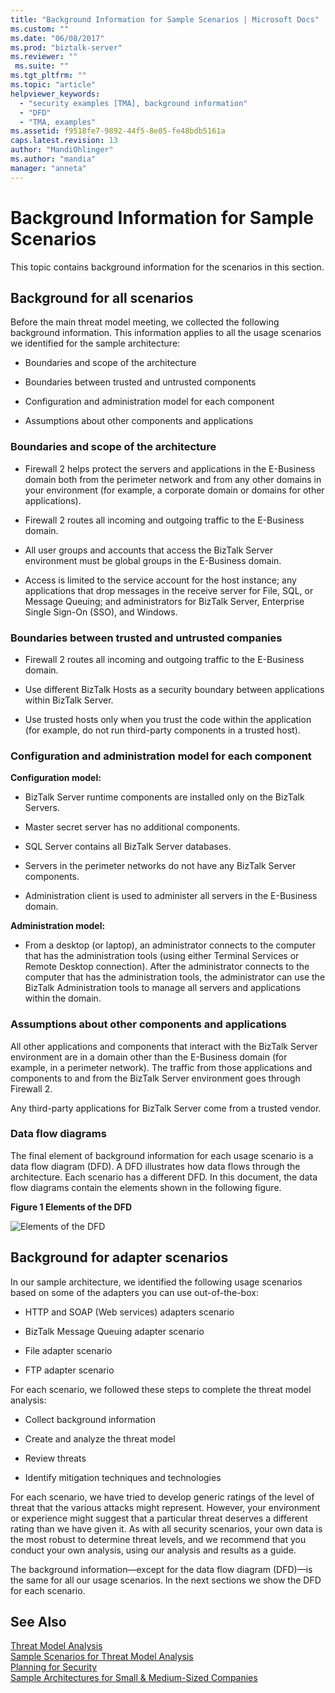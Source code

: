 ```yaml
---
title: "Background Information for Sample Scenarios | Microsoft Docs"
ms.custom: ""
ms.date: "06/08/2017"
ms.prod: "biztalk-server"
ms.reviewer: ""
 ms.suite: ""
ms.tgt_pltfrm: ""
ms.topic: "article"
helpviewer_keywords: 
  - "security examples [TMA], background information"
  - "DFD"
  - "TMA, examples"
ms.assetid: f9518fe7-9892-44f5-8e05-fe48bdb5161a
caps.latest.revision: 13
author: "MandiOhlinger"
ms.author: "mandia"
manager: "anneta"
---
```

# Background Information for Sample Scenarios
This topic contains background information for the scenarios in this section.  
  
## Background for all scenarios  
 Before the main threat model meeting, we collected the following background information. This information applies to all the usage scenarios we identified for the sample architecture:  
  
-   Boundaries and scope of the architecture  
  
-   Boundaries between trusted and untrusted components  
  
-   Configuration and administration model for each component  
  
-   Assumptions about other components and applications  
  
### Boundaries and scope of the architecture  
  
-   Firewall 2 helps protect the servers and applications in the E-Business domain both from the perimeter network and from any other domains in your environment (for example, a corporate domain or domains for other applications).  
  
-   Firewall 2 routes all incoming and outgoing traffic to the E-Business domain.  
  
-   All user groups and accounts that access the BizTalk Server environment must be global groups in the E-Business domain.  
  
-   Access is limited to the service account for the host instance; any applications that drop messages in the receive server for File, SQL, or Message Queuing; and administrators for BizTalk Server, Enterprise Single Sign-On (SSO), and Windows.  
  
### Boundaries between trusted and untrusted companies  
  
-   Firewall 2 routes all incoming and outgoing traffic to the E-Business domain.  
  
-   Use different BizTalk Hosts as a security boundary between applications within BizTalk Server.  
  
-   Use trusted hosts only when you trust the code within the application (for example, do not run third-party components in a trusted host).  
  
### Configuration and administration model for each component  
 **Configuration model:**  
  
-   BizTalk Server runtime components are installed only on the BizTalk Servers.  
  
-   Master secret server has no additional components.  
  
-   SQL Server contains all BizTalk Server databases.  
  
-   Servers in the perimeter networks do not have any BizTalk Server components.  
  
-   Administration client is used to administer all servers in the E-Business domain.  
  
 **Administration model:**  
  
-   From a desktop (or laptop), an administrator connects to the computer that has the administration tools (using either Terminal Services or Remote Desktop connection). After the administrator connects to the computer that has the administration tools, the administrator can use the BizTalk Administration tools to manage all servers and applications within the domain.  
  
### Assumptions about other components and applications  
 All other applications and components that interact with the BizTalk Server environment are in a domain other than the E-Business domain (for example, in a perimeter network). The traffic from those applications and components to and from the BizTalk Server environment goes through Firewall 2.  
  
 Any third-party applications for BizTalk Server come from a trusted vendor.  
  
### Data flow diagrams  
 The final element of background information for each usage scenario is a data flow diagram (DFD). A DFD illustrates how data flows through the architecture. Each scenario has a different DFD. In this document, the data flow diagrams contain the elements shown in the following figure.  
  
 **Figure 1 Elements of the DFD**  
  
 ![Elements of the DFD](../core/media/tdi-sec-dfd-legend.gif "TDI_Sec_DFD_Legend")  
  
## Background for adapter scenarios  
 In our sample architecture, we identified the following usage scenarios based on some of the adapters you can use out-of-the-box:  
  
-   HTTP and SOAP (Web services) adapters scenario  
  
-   BizTalk Message Queuing adapter scenario  
  
-   File adapter scenario  
  
-   FTP adapter scenario  
  
 For each scenario, we followed these steps to complete the threat model analysis:  
  
-   Collect background information  
  
-   Create and analyze the threat model  
  
-   Review threats  
  
-   Identify mitigation techniques and technologies  
  
 For each scenario, we have tried to develop generic ratings of the level of threat that the various attacks might represent. However, your environment or experience might suggest that a particular threat deserves a different rating than we have given it. As with all security scenarios, your own data is the most robust to determine threat levels, and we recommend that you conduct your own analysis, using our analysis and results as a guide.  
  
 The background information—except for the data flow diagram (DFD)—is the same for all our usage scenarios. In the next sections we show the DFD for each scenario.  
  
## See Also  
 [Threat Model Analysis](../core/threat-model-analysis.md)   
 [Sample Scenarios for Threat Model Analysis](../core/sample-scenarios-for-threat-model-analysis.md)   
 [Planning for Security](../core/planning-for-security.md)   
 [Sample Architectures for Small & Medium-Sized Companies](../core/sample-architectures-for-small-medium-sized-companies.md)